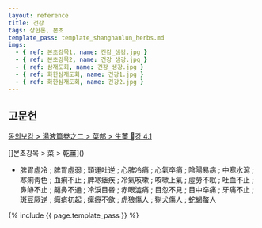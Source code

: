 ```yaml
---
layout: reference
title: 건강
tags: 상한론, 본초
template_pass: template_shanghanlun_herbs.md
imgs:
  - { ref: 본초강목1, name: 건강_생강.jpg }
  - { ref: 본초강목2, name: 건강_생강.jpg }
  - { ref: 삼재도회, name: 건강_생강.jpg }
  - { ref: 화한삼재도회, name: 건강1.jpg }
  - { ref: 화한삼재도회, name: 건강2.jpg }
---
```



## 고문헌

[동의보감 > 湯液篇卷之二 > 菜部 >  生薑 강 4.1](https://mediclassics.kr/books/8/volume/21#content_818)

[]본초강목 > 菜 > 乾薑]()

* 脾胃虛冷 ; 脾胃虛弱 ; 頭運吐逆 ; 心脾冷痛 ; 心氣卒痛 ; 陰陽易病 ; 中寒水瀉 ; 寒痢靑色 ; 血痢不止 ; 脾寒瘧疾 ; 冷氣咳嗽 ; 咳嗽上氣 ; 虛勞不眠 ; 吐血不止 ; 鼻䘐不止 ; 齆鼻不通 ; 冷淚目昬 ; 赤眼澁痛 ; 目忽不見 ; 目中卒痛 ; 牙痛不止 ; 斑豆厥逆 ; 癰疽初起 ; 瘰癧不歛 ; 虎狼傷人 ; 猘犬傷人 ; 蛇蝎螫人


{% include {{ page.template_pass }} %}
